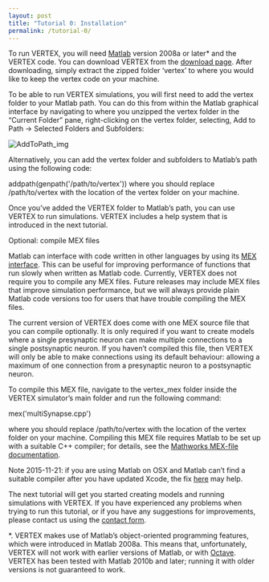 ```yaml
---
layout: post
title: "Tutorial 0: Installation"
permalink: /tutorial-0/
---
```


To run VERTEX, you will need [Matlab](https://uk.mathworks.com/) version 2008a or later* and the VERTEX code. You can download VERTEX from the [download page](http://vertexsimulator.org/downloads/). After downloading, simply extract the zipped folder ‘vertex’ to where you would like to keep the vertex code on your machine.

To be able to run VERTEX simulations, you will first need to add the vertex folder to your Matlab path. You can do this from within the Matlab graphical interface by navigating to where you unzipped the vertex folder in the “Current Folder” pane, right-clicking on the vertex folder, selecting, Add to Path -> Selected Folders and Subfolders:

![AddToPath_img](https://i.imgur.com/ZWQflXP.jpg)

Alternatively, you can add the vertex folder and subfolders to Matlab’s path using the following code:

addpath(genpath('/path/to/vertex'))
where you should replace /path/to/vertex with the location of the vertex folder on your machine.

Once you’ve added the VERTEX folder to Matlab’s path, you can use VERTEX to run simulations. VERTEX includes a help system that is introduced in the next tutorial.

Optional: compile MEX files

Matlab can interface with code written in other languages by using its [MEX interface](https://uk.mathworks.com/help/matlab/matlab_external/choosing-mex-applications.html;jsessionid=520a20ae8bbc4766a4362d0ca344). This can be useful for improving performance of functions that run slowly when written as Matlab code. Currently, VERTEX does not require you to compile any MEX files. Future releases may include MEX files that improve simulation performance, but we will always provide plain Matlab code versions too for users that have trouble compiling the MEX files.

The current version of VERTEX does come with one MEX source file that you can compile optionally. It is only required if you want to create models where a single presynaptic neuron can make multiple connections to a single postsynaptic neuron. If you haven’t compiled this file, then VERTEX will only be able to make connections using its default behaviour: allowing a maximum of one connection from a presynaptic neuron to a postsynaptic neuron.

To compile this MEX file, navigate to the vertex_mex folder inside the VERTEX simulator’s main folder and run the following command:

mex('multiSynapse.cpp')

where you should replace /path/to/vertex with the location of the vertex folder on your machine. Compiling this MEX file requires Matlab to be set up with a suitable C++ compiler; for details, see the [Mathworks MEX-file documentation](https://uk.mathworks.com/help/matlab/call-mex-files-1.html).

Note 2015-11-21: if you are using Matlab on OSX and Matlab can’t find a suitable compiler after you have updated Xcode, the fix [here](https://uk.mathworks.com/matlabcentral/answers/246507-why-can-t-mex-find-a-supported-compiler-in-matlab-r2015b-after-i-upgraded-to-xcode-7-0) may help.

The next tutorial will get you started creating models and running simulations with VERTEX. If you have experienced any problems when trying to run this tutorial, or if you have any suggestions for improvements, please contact us using the [contact form](http://vertexsimulator.org/contact/).

*. VERTEX makes use of Matlab’s object-oriented programming features, which were introduced in Matlab 2008a. This means that, unfortunately, VERTEX will not work with earlier versions of Matlab, or with [Octave](http://www.gnu.org/software/octave/). VERTEX has been tested with Matlab 2010b and later; running it with older versions is not guaranteed to work.
